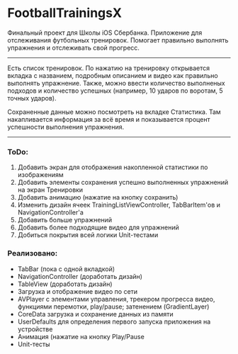 FootballTrainingsX
===
Финальный проект для Школы iOS Сбербанка. Приложение для отслеживания футбольных тренировок. Помогает правильно выполнять упражнения и отслеживать свой прогресс.
***
Есть список тренировок. По нажатию на тренировку открывается вкладка с названием, подробным описанием и видео как правильно выполнять упражнение. Также, можно ввести количество выполненых подходов и количество успешных (например, 10 ударов по воротам, 5 точных ударов). 

Сохраненные данные можно посмотреть на вкладке Статистика. Там накапливается информация за всё время и показывается процент успешности выполнения упражнения.
***
### ToDo: 
1. Добавить экран для отображения накопленной статистики по изображениям
2. Добавить элементы сохранения успешно выполненных упражнений на экран Тренировки
3. Добавить анимацию (нажатие на кнопку сохранить)
4. Изменить дизайн ячеек TrainingListViewController, TabBarItem'ов и NavigationController'а
5. Добавить больше упражнений
6. Добавить более подходящие видео для упражнений
7. Добиться покрытия всей логики Unit-тестами

### Реализовано:
* TabBar (пока с одной вкладкой)
* NavigationController (доработать дизайн)
* TableView (доработать дизайн)
* Загрузка и отображение видео по сети
* AVPlayer с элементами управления, трекером прогресса видео, функциями перемотки, play/pause; затенением (GradientLayer)
* CoreData загрузка и сохранение данных из памяти
* UserDefaults для определения первого запуска приложения на устройстве
* Анимация (нажатие на кнопку Play/Pause
* Unit-тесты
